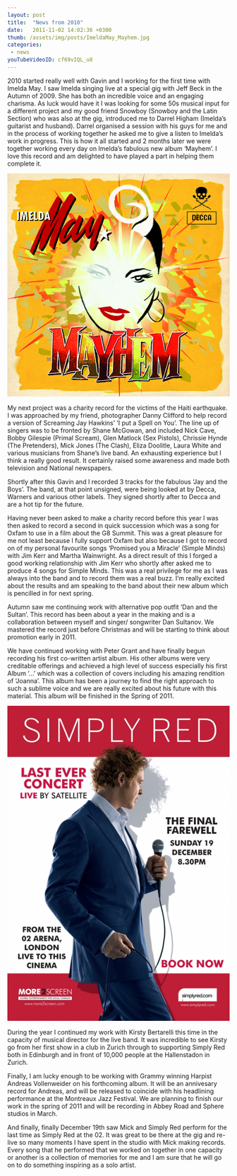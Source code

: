 ```yaml
---
layout: post
title:  "News from 2010"
date:   2011-11-02 14:02:36 +0300
thumb: /assets/img/posts/ImeldaMay_Mayhem.jpg
categories:
 - news
youTubeVideoID: cf69vIQL_u8
---
```


2010 started really well with Gavin and I working for the first time with Imelda May. I saw Imelda singing live at a special gig with Jeff Beck in the Autumn of 2009. She has both an incredible voice and an engaging charisma. As luck would have it I was looking for some 50s musical input for a different project and my good friend Snowboy (Snowboy and the Latin Section) who was also at the gig, introduced me to Darrel Higham (Imelda’s guitarist and husband). Darrel organised a session with his guys for me and in the process of working together he asked me to give a listen to Imelda’s work in progress. This is how it all started and 2 months later we were together working every day on Imelda’s fabulous new album ‘Mayhem’. I love this record and am delighted to have played a part in helping them complete it.

![Vid_PeterGrant_TooClose](/assets/img/posts/ImeldaMay_Mayhem.jpg)

My next project was a charity record for the victims of the Haiti earthquake. I was approached by my friend, photographer Danny Clifford to help record a version of Screaming Jay Hawkins’ ‘I put a Spell on You’. The line up of singers was to be fronted by Shane McGowan, and included Nick Cave, Bobby Gilespie (Primal Scream), Glen Matlock (Sex Pistols), Chrissie Hynde (The Pretenders), Mick Jones (The Clash), Eliza Doolitle, Laura White and various musicians from Shane’s live band. An exhausting experience but I think a really good result. It certainly raised some awareness and made both television and National newspapers.

Shortly after this Gavin and I recorded 3 tracks for the fabulous ‘Jay and the Boys’. The band, at that point unsigned, were being looked at by Decca, Warners and various other labels. They signed shortly after to Decca and are a hot tip for the future.

Having never been asked to make a charity record before this year I was then asked to record a second in quick succession which was a song for Oxfam to use in a film about the G8 Summit. This was a great pleasure for me not least because I fully support Oxfam but also because I got to record on of my personal favourite songs ‘Promised you a Miracle’ (Simple Minds) with Jim Kerr and Martha Wainwright. As a direct result of this I forged a good working relationship with Jim Kerr who shortly after asked me to produce 4 songs for Simple Minds. This was a real privilege for me as I was always into the band and to record them was a real buzz. I’m really excited about the results and am speaking to the band about their new album which is pencilled in for next spring.

Autumn saw me continuing work with alternative pop outfit ‘Dan and the Sultan’. This record has been about a year in the making and is a collaboration between myself and singer/ songwriter Dan Sultanov. We mastered the record just before Christmas and will be starting to think about promotion early in 2011.

We have continued working with Peter Grant and have finally begun recording his first co-written artist album. His other albums were very creditable offerings and achieved a high level of success especially his first Album ‘…’ which was a collection of covers including his amazing rendition of ‘Joanna’. This album has been a journey to find the right approach to such a sublime voice and we are really excited about his future with this material. This album will be finished in the Spring of 2011.

![SimplyRedLastConcert](/assets/img/posts/SimplyRedLastConcert.jpg)

During the year I continued my work with Kirsty Bertarelli this time in the capacity of musical director for the live band. It was incredible to see Kirsty go from her first show in a club in Zurich through to supporting Simply Red both in Edinburgh and in front of 10,000 people at the Hallenstadon in Zurich.

Finally, I am lucky enough to be working with Grammy winning Harpist Andreas Vollenweider on his forthcoming album. It will be an annivesary record for Andreas, and will be released to coincide with his headlining performance at the Montreaux Jazz Festival. We are planning to finish our work in the spring of 2011 and will be recording in Abbey Road and Sphere studios in March.

And finally, finally December 19th saw Mick and Simply Red perform for the last time as Simply Red at the 02. It was great to be there at the gig and re-live so many moments I have spent in the studio with Mick making records. Every song that he performed that we worked on together in one capacity or another is a collection of memories for me and I am sure that he will go on to do something inspiring as a solo artist.